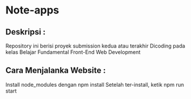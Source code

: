 # Note-apps
## Deskripsi : 
Repository ini berisi proyek submission kedua atau terakhir Dicoding pada kelas Belajar Fundamental Front-End Web Development

## Cara Menjalanka Website : 

Install node_modules dengan npm install
Setelah ter-install, ketik npm run start
